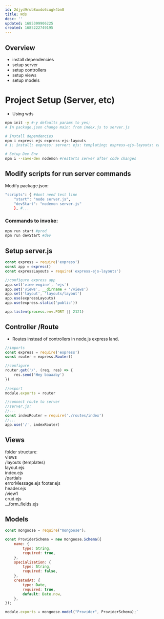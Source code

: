 ```yaml
---
id: 2djyd9rub8uxdo6cugk4bn8
title: Wds
desc: ''
updated: 1685399906225
created: 1685222749195
---
```

## Overview
- install dependencies
- setup server
- setup controllers
- setup views
- setup models
# Project Setup (Server, etc)
- Using wds
``` bash
npm init -y #-y defaults params to yes; 
# In package.json change main: from index.js to server.js

# Install dependencies
npm i express ejs express-ejs-layouts
# i: install; express: server; ejs: templating; express-ejs-layouts: can create layout file for html. Adds to pkg.json and creates lock

# Setup Dev Env
npm i --save-dev nodemon #restarts server after code changes
```

## Modify scripts for run server commands
Modify package.json:  
```bash
"scripts": { #dont need test line
    "start": "node server.js",
    "devStart": "nodemon server.js"
    }, #...
```
### Commands to invoke:
``` bash
npm run start #prod
npm run devStart #dev
```

## Setup server.js
``` javascript
const express = require('express')
const app = express()
const expressLayouts = require('express-ejs-layouts')

//configure express app
app.set('view engine', 'ejs')
app.set('views', __dirname + '/views')
app.set('layout', 'layouts/layout')
app.use(expressLayouts)
app.use(express.static('public'))

app.listen(process.env.PORT || 2121)
```

## Controller /Route 
- Routes instead of controllers in node.js express land.
``` javascript
//imports
const express = require('express')
const router = express.Router()

//configure
router.get('/', (req, res) => {
    res.send('Hey baaaaby')
})
    
//export
module.exports = router

//connect route to server
//server.js: 
//...
const indexRouter = require('./routes/index')
//... 
app.use('/', indexRouter)
```
## Views
folder structure:  
views  
  /layouts (templates)  
    layout.ejs  
    index.ejs  
  /partials  
    errorMessage.ejs
    footer.ejs  
    header.ejs  
  /view1  
    crud.ejs  
    __form_fields.ejs  
    


## Models
``` javascript
const mongoose = require("mongoose");

const ProviderSchema = new mongoose.Schema({
    name: {
        type: String,
        required: true,
    },
    specialization: {
        type: String,
        required: false,
    },
    createdAt: {
        type: Date,
        required: true,
        default: Date.now,
    },
});

module.exports = mongoose.model("Provider", ProviderSchema);`
```









